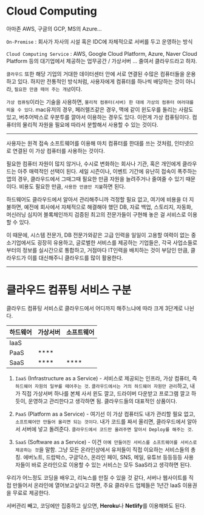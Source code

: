 # Cloud Computing

아마존 AWS, 구글의 GCP, MS의 Azure...

`On-Premise` : 회사가 자사의 시설 혹은 IDC에 자체적으로 서버를 두고 운영하는 방식

`Cloud Computing Service` : AWS, Google Cloud Platform, Azure, Naver Cloud Platform 등의 대기업에서 제공하는 업무공간 / 가상서버 ... 줄여서 클라우드라고 하자.

`클라우드` 또한 해당 기업의 거대한 데이터센터 안에 서로 연결된 수많은 컴퓨터들을 운용하고 있다. 하지만 전통적인 방식처럼, 사용자에게 컴퓨터를 하나씩 배당하는 것이 아니라, `필요한 만큼 떼어 주는 개념`이다.

`가상 컴퓨팅`이라는 기술을 사용하면, `물리적 컴퓨터(서버) 한 대에 가상의 컴퓨터 여러대를 띄울 수 있다`. mac유저의 경우, 페러렐즈같은 경우, 맥에 같이 윈도우를 돌리는 사람도 있고, 버추어박스로 우분투를 깔아서 이용하는 경우도 있다. 이런게 가상 컴퓨팅이다. 컴퓨터의 물리적 자원을 필요에 따라서 분할해서 사용할 수 있는 것이다.

---

사용자는 원격 접속 소프트웨어를 이용해 마치 컴퓨터를 한대를 쓰는 것처럼, 인터넷으로 연결된 이 가상 컴퓨터를 사용하는 것이다.

필요한 컴퓨터 자원이 많지 않거나, 수시로 변화하는 회사나 기관, 혹은 개인에게 클라우드는 아주 매력적인 선택이 된다. 세일 시즌이나, 이벤트 기간에 유난히 접속이 폭주하는 앱의 경우, 클라우드에서 그때그때 필요한 만큼 자원을 늘려주거나 줄여줄 수 있기 때문이다. 비용도 필요한 만큼, `사용한 만큼만 지불`하면 된다.

하드웨어도 클라우드에서 알아서 관리해주니까 걱정할 필요 없고, 여기에 비용을 더 지불하면, 예전에 회사에서 자체적으로 해결해야 했던 DB, 자료 백업, 스토리지, 자동화, 머신러닝 심지어 블록체인까지 검증된 최고의 전문가들이 구현해 놓은 걸 서비스로 이용할 수 있다.

이 때문에, 시스템 전문가, DB 전문가와같은 고급 인력을 일일이 고용할 여력이 없는 중소기업에서도 굉장히 유용하고, 글로벌한 서비스를 제공하는 기업들은, 각국 사업소들로부터의 정보를 실시간으로 통합하고, 거점마다 IT인력을 배치하는 것이 부담인 만큼, 클라우드가 이를 대신해주니 클라우드를 많이 활용한다.

---

# 클라우드 컴퓨팅 서비스 구분

클라우드 컴퓨팅 서비스로 클라우드에서 어디까지 해주느냐에 따라 크게 3단계로 나뉜다.

|하드웨어|가상서버|소프트웨어|
|---|---|---|
|IaaS|||
|PaaS|****||
|SaaS|****|****|

1. `IaaS` (Infrastructure as a Service) - 서비스로 제공되는 인프라, 가상 컴퓨터, 즉 `하드웨어 자원의 일부를 떼어주는 것`. `클라우드에서는 거의 하드웨어 자원만 관리`하고, 내가 직접 가상서버 하나를 본체 사서 윈도 깔고, 드라이버 다운받고 프로그램 깔고 하듯이, 운영하고 관리한다고 생각하면 됨. 클라우드들의 대표적인 상품이다.
   

2. `PaaS` (Platform as a Service) - 여기선 이 가상 컴퓨터도 내가 관리할 필요 없고, `소프트웨어만 만들어 올리면 되는 것이다`. 내가 코드를 짜서 올리면, 클라우드에서 알아서 서버에 넣고 돌려준다. `클라우드에서 코드만 올려주면 알아서 Deploy를 해주는 것`.

   
3. `SaaS` (Software as a Service) - 이건 `아예 만들어진 서비스를 소프트웨어를 서비스로 제공하는 것`을 말함. 그냥 모든 온라인상에서 유저들이 직접 이요하는 서비스들의 총칭. 에버노트, 드랍박스, 구글닥스, 온라인 페이, SNS, 메일, 유튜브 등등등등 사용자들이 바로 온라인으로 이용할 수 있는 서비스는 모두 SaaS라고 생각하면 된다.

우리가 어느정도 코딩을 배우고, 리눅스를 만질 수 있을 것 같다, 서버나 웹사이트를 직접 만들어서 온라인에 열어보고싶다고 하면, 주요 클라우드 업체들은 1년간 IaaS 이용권을 무료로 제공한다.

서버관리 빼고, 코딩에만 집중하고 싶으면, **Heroku**나 **Netlify**를 이용해봐도 된다.


